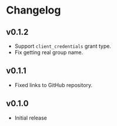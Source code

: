 # Changelog

## v0.1.2

- Support `client_credentials` grant type.
- Fix getting real group name.

## v0.1.1

- Fixed links to GitHub repository.

## v0.1.0

- Initial release
